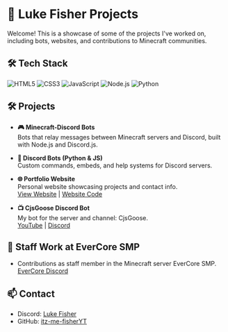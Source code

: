 # 🚀 Luke Fisher Projects

Welcome! This is a showcase of some of the projects I've worked on, including bots, websites, and contributions to Minecraft communities.  

## 🛠 Tech Stack

![HTML5](https://img.shields.io/badge/HTML5-E34F26?style=for-the-badge&logo=html5&logoColor=white) 
![CSS3](https://img.shields.io/badge/CSS3-1572B6?style=for-the-badge&logo=css3&logoColor=white) 
![JavaScript](https://img.shields.io/badge/JavaScript-F7DF1E?style=for-the-badge&logo=javascript&logoColor=black) 
![Node.js](https://img.shields.io/badge/Node.js-339933?style=for-the-badge&logo=node.js&logoColor=white) 
![Python](https://img.shields.io/badge/Python-3776AB?style=for-the-badge&logo=python&logoColor=white)

## 🛠 Projects

- **🎮 Minecraft-Discord Bots**  
  Bots that relay messages between Minecraft servers and Discord, built with Node.js and Discord.js.

- **🤖 Discord Bots (Python & JS)**  
  Custom commands, embeds, and help systems for Discord servers.  

- **🌐 Portfolio Website**  
  Personal website showcasing projects and contact info.  
  [View Website](https://www.itzfisher.org/) | [Website Code](https://github.com/itz-me-fisherYT)  

- **📺 CjsGoose Discord Bot**  
  My bot for the server and channel: CjsGoose.  
  [YouTube](https://www.youtube.com/@cjsgoose) | [Discord](https://discord.gg/4dj4fvKKRv)  

## 💼 Staff Work at EverCore SMP

- Contributions as staff member in the Minecraft server EverCore SMP.  
  [EverCore Discord](https://discord.gg/QzhUbbfFAf)  

## 📫 Contact

- Discord: [Luke Fisher](https://discord.com/users/1319567972335091773)  
- GitHub: [itz-me-fisherYT](https://github.com/itz-me-fisherYT)  
